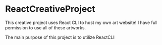 # ReactCreativeProject


This creative project uses React CLI to host my own art website!
I have full permission to use all of these artworks. 

The main purpose of this project is to utilize ReactCLI 
